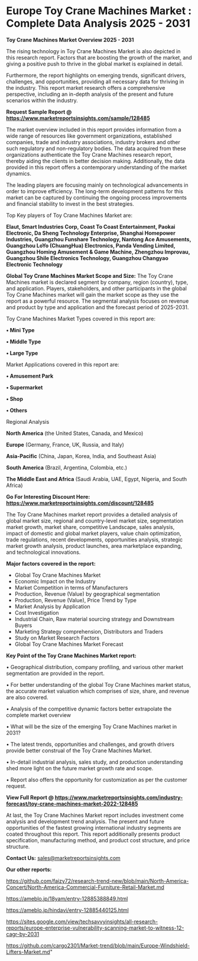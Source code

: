 # Europe Toy Crane Machines Market : Complete Data Analysis 2025 - 2031

<Strong> Toy Crane Machines Market Overview 2025 - 2031</strong>

The rising technology in Toy Crane Machines Market is also depicted in this research report. Factors that are boosting the growth of the market, and giving a positive push to thrive in the global market is explained in detail.

Furthermore, the report highlights on emerging trends, significant drivers, challenges, and opportunities, providing all necessary data for thriving in the industry. This report market research offers a comprehensive perspective, including an in-depth analysis of the present and future scenarios within the industry.

<strong>Request Sample Report @ <a href=https://www.marketreportsinsights.com/sample/128485>https://www.marketreportsinsights.com/sample/128485</a></strong>

The market overview included in this report provides information from a wide range of resources like government organizations, established companies, trade and industry associations, industry brokers and other such regulatory and non-regulatory bodies. The data acquired from these organizations authenticate the Toy Crane Machines research report, thereby aiding the clients in better decision making. Additionally, the data provided in this report offers a contemporary understanding of the market dynamics.

The leading players are focusing mainly on technological advancements in order to improve efficiency. The long-term development patterns for this market can be captured by continuing the ongoing process improvements and financial stability to invest in the best strategies.

Top Key players of Toy Crane Machines Market are:

<strong>Elaut, Smart Industries Corp, Coast To Coast Entertainment, Paokai Electronic, Da Sheng Technology Enterprise, Shanghai Homepower Industries, Guangzhou Funshare Technology, Nantong Ace Amusements, Guangzhou LoYo (ChuangHua) Electronics, Panda Vending Limited, Guangzhou Homing Amusement & Game Machine, Zhengzhou Improvau, Guangzhou Shile Electronics Technology, Guangzhou Changyao Electronic Technology</strong>

<strong><b>Global Toy Crane Machines Market Scope and Size:</b></strong>
The Toy Crane Machines market is declared segment by company, region (country), type, and application. Players, stakeholders, and other participants in the global Toy Crane Machines market will gain the market scope as they use the report as a powerful resource. The segmental analysis focuses on revenue and product by type and application and the forecast period of 2025-2031.

Toy Crane Machines Market Types covered in this report are:

<strong>• Mini Type

• Middle Type

• Large Type</strong>

Market Applications covered in this report are:

<strong>• Amusement Park

• Supermarket

• Shop

• Others</strong> 

Regional Analysis

<strong>North America</strong> (the United States, Canada, and Mexico)

<strong>Europe</strong> (Germany, France, UK, Russia, and Italy)

<strong>Asia-Pacific</strong> (China, Japan, Korea, India, and Southeast Asia)

<strong>South America</strong> (Brazil, Argentina, Colombia, etc.)

<strong>The Middle East and Africa</strong> (Saudi Arabia, UAE, Egypt, Nigeria, and South Africa)

<strong>Go For Interesting Discount Here: <a href=https://www.marketreportsinsights.com/discount/128485>https://www.marketreportsinsights.com/discount/128485</a></strong>

The Toy Crane Machines market report provides a detailed analysis of global market size, regional and country-level market size, segmentation market growth, market share, competitive Landscape, sales analysis, impact of domestic and global market players, value chain optimization, trade regulations, recent developments, opportunities analysis, strategic market growth analysis, product launches, area marketplace expanding, and technological innovations.

<strong><b>Major factors covered in the report:</b></strong>
<ul>
  <li>Global Toy Crane Machines Market </li>
  <li>Economic Impact on the Industry</li>
  <li>Market Competition in terms of Manufacturers</li>
  <li>Production, Revenue (Value) by geographical segmentation</li>
  <li>Production, Revenue (Value), Price Trend by Type</li>
  <li>Market Analysis by Application</li>
  <li>Cost Investigation</li>
  <li>Industrial Chain, Raw material sourcing strategy and Downstream Buyers</li>
  <li>Marketing Strategy comprehension, Distributors and Traders</li>
  <li>Study on Market Research Factors</li>
  <li>Global Toy Crane Machines Market Forecast</li>
</ul>

<strong><b>Key Point of the Toy Crane Machines Market report:</b></strong>

• Geographical distribution, company profiling, and various other market segmentation are provided in the report.

• For better understanding of the global Toy Crane Machines market status, the accurate market valuation which comprises of size, share, and revenue are also covered.

• Analysis of the competitive dynamic factors better extrapolate the complete market overview

• What will be the size of the emerging Toy Crane Machines market in 2031?

• The latest trends, opportunities and challenges, and growth drivers provide better construal of the Toy Crane Machines Market.

• In-detail industrial analysis, sales study, and production understanding shed more light on the future market growth rate and scope.

• Report also offers the opportunity for customization as per the customer request.

<strong><b>View Full Report @ <a href=https://www.marketreportsinsights.com/industry-forecast/toy-crane-machines-market-2022-128485>https://www.marketreportsinsights.com/industry-forecast/toy-crane-machines-market-2022-128485</a></b></strong>


At last, the Toy Crane Machines Market report includes investment come analysis and development trend analysis. The present and future opportunities of the fastest growing international industry segments are coated throughout this report. This report additionally presents product specification, manufacturing method, and product cost structure, and price structure.

<strong>Contact Us:</strong>
sales@marketreportsinsights.com

<strong>Our other reports:</strong>

<a href=https://github.com/faizy72/research-trend-new/blob/main/North-America-Concert/North-America-Commercial-Furniture-Retail-Market.md>https://github.com/faizy72/research-trend-new/blob/main/North-America-Concert/North-America-Commercial-Furniture-Retail-Market.md</a>

<a href=https://ameblo.jp/18yam/entry-12885388849.html>https://ameblo.jp/18yam/entry-12885388849.html</a>

<a href=https://ameblo.jp/hindavi/entry-12885440125.html>https://ameblo.jp/hindavi/entry-12885440125.html</a>

<a href=https://sites.google.com/view/techsavvyinsights/all-research-reports/europe-enterprise-vulnerability-scanning-market-to-witness-12-cagr-by-2031>https://sites.google.com/view/techsavvyinsights/all-research-reports/europe-enterprise-vulnerability-scanning-market-to-witness-12-cagr-by-2031</a>

<a href=https://github.com/cargo2301/Market-trend/blob/main/Europe-Windshield-Lifters-Market.md>https://github.com/cargo2301/Market-trend/blob/main/Europe-Windshield-Lifters-Market.md</a>"
